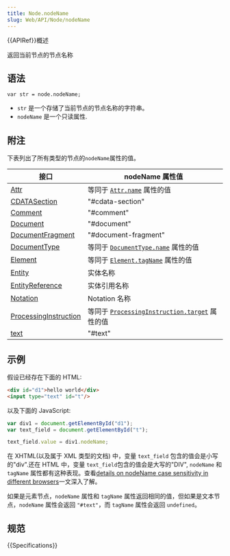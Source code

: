 ```yaml
---
title: Node.nodeName
slug: Web/API/Node/nodeName
---
```


{{APIRef}}概述

返回当前节点的节点名称

## 语法

```
var str = node.nodeName;
```

- `str` 是一个存储了当前节点的节点名称的字符串。
- `nodeName` 是一个只读属性.

## 附注

下表列出了所有类型的节点的`nodeName`属性的值。

| 接口                                                           | nodeName 属性值                                                                                |
| -------------------------------------------------------------- | ---------------------------------------------------------------------------------------------- |
| [Attr](/zh-CN/docs/DOM/Attr)                                   | 等同于 [`Attr.name`](/zh-CN/docs/DOM/Attr.name) 属性的值                                       |
| [CDATASection](/zh-CN/docs/DOM/CDATASection)                   | "#cdata-section"                                                                               |
| [Comment](/zh-CN/docs/DOM/Comment)                             | "#comment"                                                                                     |
| [Document](/zh-CN/docs/DOM/document)                           | "#document"                                                                                    |
| [DocumentFragment](/zh-CN/docs/DOM/DocumentFragment)           | "#document-fragment"                                                                           |
| [DocumentType](/zh-CN/docs/DOM/DocumentType)                   | 等同于 [`DocumentType.name`](/zh-CN/docs/DOM/DocumentType.name) 属性的值                     |
| [Element](/zh-CN/docs/DOM/element)                             | 等同于 [`Element.tagName`](/zh-CN/docs/DOM/element.tagName) 属性的值                           |
| [Entity](/zh-CN/docs/DOM/Entity)                               | 实体名称                                                                                       |
| [EntityReference](/zh-CN/docs/DOM/EntityReference)             | 实体引用名称                                                                                   |
| [Notation](/zh-CN/docs/DOM/Notation)                           | Notation 名称                                                                                  |
| [ProcessingInstruction](/zh-CN/docs/DOM/ProcessingInstruction) | 等同于 [`ProcessingInstruction.target`](/zh-CN/docs/DOM/ProcessingInstruction.target) 属性的值 |
| [text](/zh-CN/docs/DOM/Text)                                   | "#text"                                                                                        |

## 示例

假设已经存在下面的 HTML:

```html
<div id="d1">hello world</div>
<input type="text" id="t"/>
```

以及下面的 JavaScript:

```js
var div1 = document.getElementById("d1");
var text_field = document.getElementById("t");

text_field.value = div1.nodeName;
```

在 XHTML(以及属于 XML 类型的文档) 中，变量 `text_field` 包含的值会是小写的"div".还在 HTML 中，变量 `text_field`包含的值会是大写的"DIV", `nodeName` 和 `tagName` 属性都有这种表现。查看[details on nodeName case sensitivity in different browsers](http://ejohn.org/blog/nodename-case-sensitivity/)一文深入了解。

如果是元素节点，`nodeName` 属性和 `tagName` 属性返回相同的值，但如果是文本节点，`nodeName` 属性会返回 `"#text"`，而 `tagName` 属性会返回 `undefined`。

## 规范

{{Specifications}}
